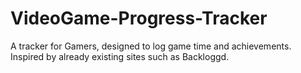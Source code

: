# VideoGame-Progress-Tracker
A tracker for Gamers, designed to log game time and achievements. Inspired by already existing sites such as Backloggd.
